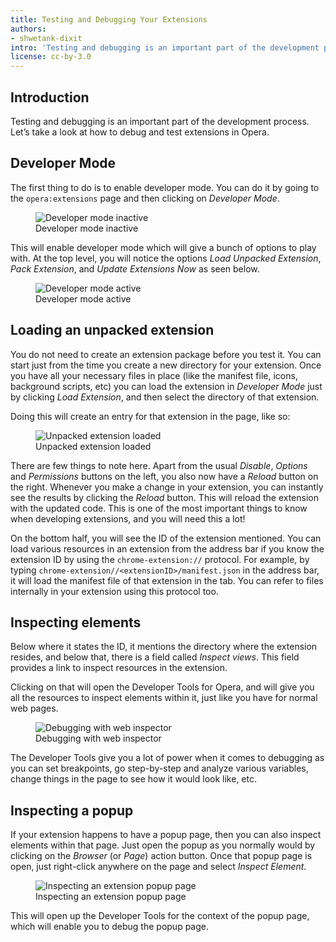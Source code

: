 ```yaml
---
title: Testing and Debugging Your Extensions
authors:
- shwetank-dixit
intro: 'Testing and debugging is an important part of the development process. Let’s take a look at how to debug and test extensions in Opera.'
license: cc-by-3.0
---
```


## Introduction

Testing and debugging is an important part of the development process. Let’s take a look at how to debug and test extensions in Opera.

## Developer Mode

The first thing to do is to enable developer mode. You can do it by going to the `opera:extensions` page and then clicking on _Developer Mode_.

<figure block="figure">
	<img elem="media" src="{{ page.url }}/inactive-mode.png" alt="Developer mode inactive">
	<figcaption elem="caption">Developer mode inactive</figcaption>
</figure>

This will enable developer mode which will give a bunch of options to play with. At the top level, you will notice the options _Load Unpacked Extension_, _Pack Extension_, and _Update Extensions Now_ as seen below.

<figure block="figure">
	<img elem="media" src="{{ page.url }}/active-mode.png" alt="Developer mode active">
	<figcaption elem="caption">Developer mode active</figcaption>
</figure>

## Loading an unpacked extension

You do not need to create an extension package before you test it. You can start just from the time you create a new directory for your extension. Once you have all your necessary files in place (like the manifest file, icons, background scripts, etc) you can load the extension in _Developer Mode_ just by clicking _Load Extension_, and then select the directory of that extension.

Doing this will create an entry for that extension in the page, like so:

<figure block="figure">
	<img elem="media" src="{{ page.url }}/unpacked-loaded.png" alt="Unpacked extension loaded">
	<figcaption elem="caption">Unpacked extension loaded</figcaption>
</figure>

There are few things to note here. Apart from the usual _Disable_, _Options_ and _Permissions_ buttons on the left, you also now have a _Reload_ button on the right. Whenever you make a change in your extension, you can instantly see the results by clicking the _Reload_ button. This will reload the extension with the updated code. This is one of the most important things to know when developing extensions, and you will need this a lot!

On the bottom half, you will see the ID of the extension mentioned. You can load various resources in an extension from the address bar if you know the extension ID by using the `chrome-extension://` protocol. For example, by typing `chrome-extension//<extensionID>/manifest.json` in the address bar, it will load the manifest file of that extension in the tab. You can refer to files internally in your extension using this protocol too.

## Inspecting elements

Below where it states the ID, it mentions the directory where the extension resides, and below that, there is a field called _Inspect views_. This field provides a link to inspect resources in the extension.

Clicking on that will open the Developer Tools for Opera, and will give you all the resources to inspect elements within it, just like you have for normal web pages.

<figure block="figure">
	<img elem="media" src="{{ page.url }}/web-inspector.png" alt="Debugging with web inspector">
	<figcaption elem="caption">Debugging with web inspector</figcaption>
</figure>

The Developer Tools give you a lot of power when it comes to debugging as you can set breakpoints, go step-by-step and analyze various variables, change things in the page to see how it would look like, etc.

## Inspecting a popup

If your extension happens to have a popup page, then you can also inspect elements within that page. Just open the popup as you normally would by clicking on the _Browser_ (or _Page_) action button. Once that popup page is open, just right-click anywhere on the page and select _Inspect Element_.

<figure block="figure">
	<img elem="media" src="{{ page.url }}/inspecting-popup.png" alt="Inspecting an extension popup page">
	<figcaption elem="caption">Inspecting an extension popup page</figcaption>
</figure>

This will open up the Developer Tools for the context of the popup page, which will enable you to debug the popup page.
